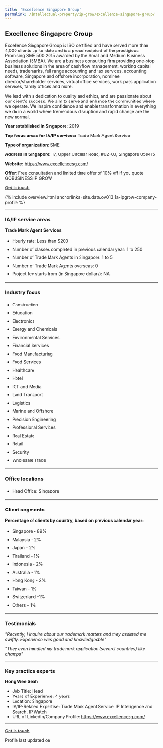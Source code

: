 ```yaml
---
title: 'Excellence Singapore Group'
permalink: /intellectual-property/ip-grow/excellence-singapore-group/
---
```


## Excellence Singapore Group

Excellence Singapore Group is ISO certified and have served more than 4,000 clients up-to-date and is a proud recipient of the prestigious Promising SME 500 2015 awarded by the Small and Medium Business Association (SMBA).
We are a business consulting firm providing one-stop business solutions in the area of cash flow management, working capital needs, trademarks, full range accounting and tax services, accounting software, Singapore and offshore incorporation, nominee director/shareholder services, virtual office services, work pass application services, family offices and more.

We lead with a dedication to quality and ethics, and are passionate about our client's success. We aim to serve and enhance the communities where we operate. We inspire confidence and enable transformation in everything we do in a world where tremendous disruption and rapid change are the new normal.

<b>Year established in Singapore:</b> 2019

<b>Top focus areas for IA/IP services:</b> Trade Mark Agent Service

<b>Type of organization:</b> SME

<b>Address in Singapore:</b> 17, Upper Circular Road, #02-00, Singapore 058415

<b>Website:</b> <a href='https://www.excellencesg.com/'>https://www.excellencesg.com/</a>

<b>Offer:</b> Free consultation and limited time offer of 10% off if you quote GOBUSINESS IP GROW

<a class='btn' href='https://form.gov.sg/6549cfafefc1a10012eba045' target='_blank' rel='noopener'>Get in touch</a>

{% include overview.html anchorlinks=site.data.ov013_1a-ipgrow-company-profile %}

---
<a name='ip-related-service-areas'></a>
### IA/IP service areas

**Trade Mark Agent Services**

<ul>
<li style='line-height: 27px; margin: 0px 0px !important'>Hourly rate:  Less than $200</li>
<li style='line-height: 27px; margin: 0px 0px !important'>Number of classes completed in previous calendar year: 1 to 250</li>
<li style='line-height: 27px; margin: 0px 0px !important'>Number of Trade Mark Agents in Singapore: 1 to 5</li>
<li style='line-height: 27px; margin: 0px 0px !important'>Number of Trade Mark Agents overseas: 0</li>
<li style='line-height: 27px; margin: 0px 0px !important'>Project fee starts from (in Singapore dollars):  NA</li>
</ul>

---
<a name='industry-focus'></a>
### Industry focus

<ul><li style='line-height: 27px; margin: 0px 0px !important'> Construction</li><li style='line-height: 27px; margin: 0px 0px !important'>Education</li><li style='line-height: 27px; margin: 0px 0px !important'>Electronics</li><li style='line-height: 27px; margin: 0px 0px !important'>Energy and Chemicals</li><li style='line-height: 27px; margin: 0px 0px !important'>Environmental Services</li><li style='line-height: 27px; margin: 0px 0px !important'>Financial Services</li><li style='line-height: 27px; margin: 0px 0px !important'>Food Manufacturing</li><li style='line-height: 27px; margin: 0px 0px !important'>Food Services</li><li style='line-height: 27px; margin: 0px 0px !important'>Healthcare</li><li style='line-height: 27px; margin: 0px 0px !important'>Hotel</li><li style='line-height: 27px; margin: 0px 0px !important'>ICT and Media</li><li style='line-height: 27px; margin: 0px 0px !important'>Land Transport</li><li style='line-height: 27px; margin: 0px 0px !important'>Logistics</li><li style='line-height: 27px; margin: 0px 0px !important'>Marine and Offshore</li><li style='line-height: 27px; margin: 0px 0px !important'>Precision Engineering</li><li style='line-height: 27px; margin: 0px 0px !important'>Professional Services</li><li style='line-height: 27px; margin: 0px 0px !important'>Real Estate</li><li style='line-height: 27px; margin: 0px 0px !important'>Retail</li><li style='line-height: 27px; margin: 0px 0px !important'>Security</li><li style='line-height: 27px; margin: 0px 0px !important'>Wholesale Trade</li></ul>

---
<a name='office-locations'></a>
### Office locations

<ul><li style='line-height: 27px; margin: 0px 0px !important'> Head Office: Singapore</li></ul>

---
<a name='client-segments'></a>
### Client segments

**Percentage of clients by country, based on previous calendar year:**

<ul><li style='line-height: 27px; margin: 0px 0px !important'> Singapore - 89%</li><li style='line-height: 27px; margin: 0px 0px !important'>Malaysia - 2%</li><li style='line-height: 27px; margin: 0px 0px !important'>Japan - 2%</li><li style='line-height: 27px; margin: 0px 0px !important'>Thailand - 1%</li><li style='line-height: 27px; margin: 0px 0px !important'>Indonesia - 2%</li><li style='line-height: 27px; margin: 0px 0px !important'>Australia - 1%</li><li style='line-height: 27px; margin: 0px 0px !important'>Hong Kong - 2%</li><li style='line-height: 27px; margin: 0px 0px !important'>Taiwan - 1%</li><li style='line-height: 27px; margin: 0px 0px !important'>Switzerland -1%</li><li style='line-height: 27px; margin: 0px 0px !important'>Others - 1%</li></ul>

---
<a name='testimonials'></a>
### Testimonials

*"Recently, I inquire about our trademark matters and they assisted me swiftly. Experience was good and knowledgeable"*

*"They even handled my trademark application (several countries) like champs"*



---
<a name='key-practice-experts'></a>
### Key practice experts

**Hong Wee Seah**

- Job Title: Head
- Years of Experience: 4 years
- Location: Singapore
- IA/IP-Related Expertise: Trade Mark Agent Service, IP Intelligence and Search, IP Watch
- URL of LinkedIn/Company Profile: <a href="https://www.excellencesg.com/" target="_blank" rel="noopener">https://www.excellencesg.com/</a>


---
<p>
<a class='btn' href='https://form.gov.sg/6549cfafefc1a10012eba045' target='_blank' rel='noopener'>Get in touch</a>
</p>
Profile last updated on 
